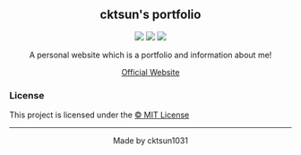 <h2 align="center">
cktsun's portfolio 
</h2>

<div align="center">
<div>
<img src="https://img.shields.io/badge/Next-black?style=for-the-badge&logo=next.js&logoColor=white"/ >
<img src="https://img.shields.io/badge/react-%2320232a.svg?style=for-the-badge&logo=react&logoColor=%2361DAFB"/ >
<img src="https://img.shields.io/badge/typescript-%23007ACC.svg?style=for-the-badge&logo=typescript&logoColor=white"/ >
</div>
<div>
<p>A personal website which is a portfolio and information about me!</p>
<a href="https://cktidy.xyz">Official Website</a>
</div>
</div>

### License

This project is licensed under the [© MIT License](LICENSE)

<hr>
<p align="center">Made by cktsun1031</p>
